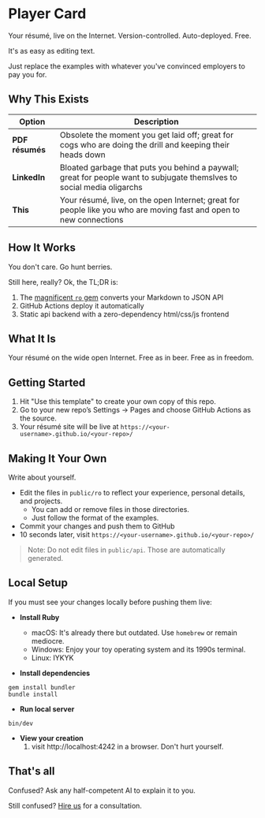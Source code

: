 # Player Card

Your résumé, live on the Internet. Version-controlled. Auto-deployed. Free.

It's as easy as editing text.

Just replace the examples with whatever you've convinced employers to pay you for.

## Why This Exists

| Option | Description                                                                                                            |
|--------|------------------------------------------------------------------------------------------------------------------------|
| **PDF résumés** | Obsolete the moment you get laid off; great for cogs who are doing the drill and keeping their heads down              |
| **LinkedIn** | Bloated garbage that puts you behind a paywall; great for people want to subjugate themslves to social media oligarchs |
| **This** | Your résumé, live, on the open Internet; great for people like you who are moving fast and open to new connections     |


## How It Works

You don't care. Go hunt berries.

Still here, really? Ok, the TL;DR is:

1. The [magnificent `ro` gem](https://github.com/ahoward/ro) converts your Markdown to JSON API
2. GitHub Actions deploy it automatically
3. Static api backend with a zero-dependency html/css/js frontend


## What It Is

Your résumé on the wide open Internet. Free as in beer. Free as in freedom.


## Getting Started

1. Hit "Use this template" to create your own copy of this repo.
2. Go to your new repo’s Settings → Pages and choose GitHub Actions as the source.
3. Your résumé site will be live at `https://<your-username>.github.io/<your-repo>/`

## Making It Your Own

Write about yourself.

- Edit the files in `public/ro` to reflect your experience, personal details, and projects.
  - You can add or remove files in those directories.
  - Just follow the format of the examples.
- Commit your changes and push them to GitHub
- 10 seconds later, visit `https://<your-username>.github.io/<your-repo>/`

> Note: Do not edit files in `public/api`. Those are automatically generated.

## Local Setup

If you must see your changes locally before pushing them live:

* **Install Ruby**
    * macOS: It's already there but outdated. Use `homebrew` or remain mediocre.
    * Windows: Enjoy your toy operating system and its 1990s terminal.
    * Linux: IYKYK

* **Install dependencies**
```
gem install bundler
bundle install
```

* **Run local server**
```
bin/dev
```

* **View your creation**
    1. visit http://localhost:4242 in a browser. Don't hurt yourself.

## That's all
Confused? Ask any half-competent AI to explain it to you.

Still confused? [Hire us](https://fastpack.ventures) for a consultation.
